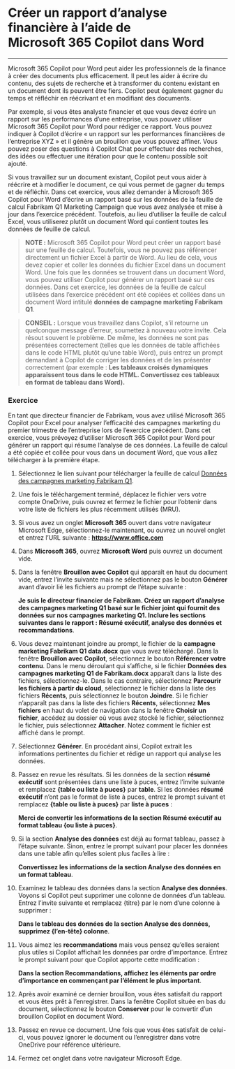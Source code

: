 # Créer un rapport d’analyse financière à l’aide de Microsoft 365 Copilot dans Word
---
Microsoft 365 Copilot pour Word peut aider les professionnels de la finance à créer des documents plus efficacement. Il peut les aider à écrire du contenu, des sujets de recherche et à transformer du contenu existant en un document dont ils peuvent être fiers. Copilot peut également gagner du temps et réfléchir en réécrivant et en modifiant des documents.

Par exemple, si vous êtes analyste financier et que vous devez écrire un rapport sur les performances d’une entreprise, vous pouvez utiliser Microsoft 365 Copilot pour Word pour rédiger ce rapport. Vous pouvez indiquer à Copilot d’écrire « un rapport sur les performances financières de l’entreprise XYZ » et il génère un brouillon que vous pouvez affiner. Vous pouvez poser des questions à Copilot Chat pour effectuer des recherches, des idées ou effectuer une itération pour que le contenu possible soit ajouté.

Si vous travaillez sur un document existant, Copilot peut vous aider à réécrire et à modifier le document, ce qui vous permet de gagner du temps et de réfléchir. Dans cet exercice, vous allez demander à Microsoft 365 Copilot pour Word d’écrire un rapport basé sur les données de la feuille de calcul Fabrikam Q1 Marketing Campaign que vous avez analysée et mise à jour dans l’exercice précédent. Toutefois, au lieu d’utiliser la feuille de calcul Excel, vous utiliserez plutôt un document Word qui contient toutes les données de feuille de calcul.

> **NOTE :** Microsoft 365 Copilot pour Word peut créer un rapport basé sur une feuille de calcul. Toutefois, vous ne pouvez pas référencer directement un fichier Excel à partir de Word. Au lieu de cela, vous devez copier et coller les données du fichier Excel dans un document Word. Une fois que les données se trouvent dans un document Word, vous pouvez utiliser Copilot pour générer un rapport basé sur ces données. Dans cet exercice, les données de la feuille de calcul utilisées dans l’exercice précédent ont été copiées et collées dans un document Word intitulé **données de campagne marketing Fabrikam Q1**.

> **CONSEIL :** Lorsque vous travaillez dans Copilot, s’il retourne un quelconque message d’erreur, soumettez à nouveau votre invite. Cela résout souvent le problème. De même, les données ne sont pas présentées correctement (telles que les données de table affichées dans le code HTML plutôt qu’une table Word), puis entrez un prompt demandant à Copilot de corriger les données et de les présenter correctement (par exemple : **Les tableaux croisés dynamiques apparaissent tous dans le code HTML. Convertissez ces tableaux en format de tableau dans Word).**

### Exercice

En tant que directeur financier de Fabrikam, vous avez utilisé Microsoft 365 Copilot pour Excel pour analyser l’efficacité des campagnes marketing du premier trimestre de l’entreprise lors de l’exercice précédent. Dans cet exercice, vous prévoyez d’utiliser Microsoft 365 Copilot pour Word pour générer un rapport qui résume l’analyse de ces données. La feuille de calcul a été copiée et collée pour vous dans un document Word, que vous allez télécharger à la première étape.

1.  Sélectionnez le lien suivant pour télécharger la feuille de calcul [Données des campagnes marketing Fabrikam Q1](https://go.microsoft.com/fwlink/?linkid=2268926).
2.  Une fois le téléchargement terminé, déplacez le fichier vers votre compte OneDrive, puis ouvrez et fermez le fichier pour l’obtenir dans votre liste de fichiers les plus récemment utilisés (MRU).
3.  Si vous avez un onglet **Microsoft 365** ouvert dans votre navigateur Microsoft Edge, sélectionnez-le maintenant, ou ouvrez un nouvel onglet et entrez l’URL suivante : **https://www.office.com**
4.  Dans **Microsoft 365**, ouvrez **Microsoft Word** puis ouvrez un document vide.
5.  Dans la fenêtre **Brouillon avec Copilot** qui apparaît en haut du document vide, entrez l’invite suivante mais ne sélectionnez pas le bouton **Générer** avant d’avoir lié les fichiers au prompt de l’étape suivante :
    
    **Je suis le directeur financier de Fabrikam. Créez un rapport d’analyse des campagnes marketing Q1 basé sur le fichier joint qui fournit des données sur nos campagnes marketing Q1. Inclure les sections suivantes dans le rapport : Résumé exécutif, analyse des données et recommandations**.
6.  Vous devez maintenant joindre au prompt, le fichier de la **campagne marketing Fabrikam Q1 data.docx** que vous avez téléchargé. Dans la fenêtre **Brouillon avec Copilot**, sélectionnez le bouton **Référencer votre contenu**. Dans le menu déroulant qui s’affiche, si le fichier **Données des campagnes marketing Q1 de Fabrikam.docx** apparaît dans la liste des fichiers, sélectionnez-le. Dans le cas contraire, sélectionnez **Parcourir les fichiers à partir du cloud**, sélectionnez le fichier dans la liste des fichiers **Récents**, puis sélectionnez le bouton **Joindre**. Si le fichier n’apparaît pas dans la liste des fichiers **Récents**, sélectionnez **Mes fichiers** en haut du volet de navigation dans la fenêtre **Choisir un fichier**, accédez au dossier où vous avez stocké le fichier, sélectionnez le fichier, puis sélectionnez **Attacher**. Notez comment le fichier est affiché dans le prompt.
7.  Sélectionnez **Générer**. En procédant ainsi, Copilot extrait les informations pertinentes du fichier et rédige un rapport qui analyse les données.
8.  Passez en revue les résultats. Si les données de la section **résumé exécutif** sont présentées dans une liste à puces, entrez l’invite suivante et remplacez **\{table ou liste à puces\}** par **table**. Si les données **résumé exécutif** n’ont pas le format de liste à puces, entrez le prompt suivant et remplacez **\{table ou liste à puces\}** par **liste à puces** :
    
    **Merci de convertir les informations de la section Résumé exécutif au format tableau \{ou liste à puces\}**.
9.  Si la section **Analyse des données** est déjà au format tableau, passez à l’étape suivante. Sinon, entrez le prompt suivant pour placer les données dans une table afin qu’elles soient plus faciles à lire :
    
    **Convertissez les informations de la section Analyse des données en un format tableau**.
10. Examinez le tableau des données dans la section **Analyse des données**. Voyons si Copilot peut supprimer une colonne de données d’un tableau. Entrez l’invite suivante et remplacez \{titre\} par le nom d’une colonne à supprimer :
    
    **Dans le tableau des données de la section Analyse des données, supprimez \{l’en-tête\} colonne**.
11. Vous aimez les **recommandations** mais vous pensez qu’elles seraient plus utiles si Copilot affichait les données par ordre d’importance. Entrez le prompt suivant pour que Copilot apporte cette modification :
    
    **Dans la section Recommandations, affichez les éléments par ordre d’importance en commençant par l’élément le plus important**.
12. Après avoir examiné ce dernier brouillon, vous êtes satisfait du rapport et vous êtes prêt à l’enregistrer. Dans la fenêtre Copilot située en bas du document, sélectionnez le bouton **Conserver** pour le convertir d’un brouillon Copilot en document Word.
13. Passez en revue ce document. Une fois que vous êtes satisfait de celui-ci, vous pouvez ignorer le document ou l’enregistrer dans votre OneDrive pour référence ultérieure.
14. Fermez cet onglet dans votre navigateur Microsoft Edge.
